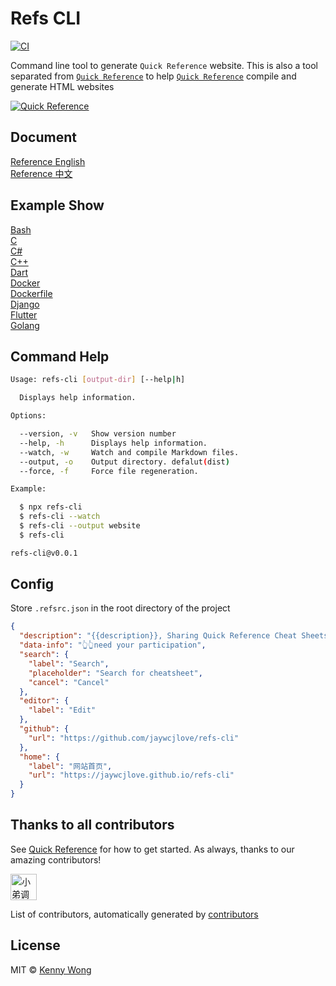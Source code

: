 Refs CLI
===

<!--rehype:ignore:start-->
[![CI](https://github.com/jaywcjlove/refs-cli/actions/workflows/ci.yml/badge.svg)](https://github.com/jaywcjlove/refs-cli/actions/workflows/ci.yml)
<!--rehype:ignore:end-->

Command line tool to generate `Quick Reference` website. This is also a tool separated from [`Quick Reference`](https://jaywcjlove.github.io/reference) to help [`Quick Reference`](https://jaywcjlove.github.io/reference) compile and generate HTML websites

<!--rehype:ignore:start-->
[![Quick Reference](https://user-images.githubusercontent.com/1680273/201931931-d8559417-0a15-46af-a009-ec1e56e5b778.png)](https://jaywcjlove.github.io/reference)
<!--rehype:ignore:end-->

## Document

[Reference English](./docs/quickreference.md)<!--rehype:style=background: rgb(92 107 192);&class=contributing&data-info=👆See what's missing?-->   
[Reference 中文](https://jaywcjlove.github.io/reference/docs/quickreference.html)<!--rehype:style=background: rgb(139 170 229);&class=contributing-->   
<!--rehype:class=home-card-->

## Example Show

[Bash](https://jaywcjlove.github.io/reference/docs/bash.html)<!--rehype:style=background: rgb(72 143 223);-->  
[C](https://jaywcjlove.github.io/reference/docs/c.html)<!--rehype:style=background: rgb(92 107 192);-->  
[C#](https://jaywcjlove.github.io/reference/docs/cs.html)<!--rehype:style=background: rgb(6 147 13);&class=contributing-->  
[C++](https://jaywcjlove.github.io/reference/docs/cpp.html)<!--rehype:style=background: rgb(6 147 13);&class=contributing-->  
[Dart](https://jaywcjlove.github.io/reference/docs/dart.html)<!--rehype:style=background: rgb(64 196 255);-->  
[Docker](https://jaywcjlove.github.io/reference/docs/docker.html)<!--rehype:style=background: rgb(72 143 223);-->  
[Dockerfile](https://jaywcjlove.github.io/reference/docs/dockerfile.html)<!--rehype:style=background: rgb(0 72 153);&class=tag&data-lang=Docker-->  
[Django](https://jaywcjlove.github.io/reference/docs/djiango.html)<!--rehype:style=background: rgb(12 75 51);&class=contributing tag&data-lang=Python-->  
[Flutter](https://jaywcjlove.github.io/reference/docs/flutter.html)<!--rehype:style=background: rgb(150 220 254);&class=contributing tag&data-lang=Dart-->  
[Golang](https://jaywcjlove.github.io/reference/docs/golang.html)<!--rehype:style=background: rgb(39 160 193);-->  
<!--rehype:class=home-card-->

<!--rehype:ignore:start-->
## Command Help

```bash
Usage: refs-cli [output-dir] [--help|h]

  Displays help information.

Options:

  --version, -v   Show version number
  --help, -h      Displays help information.
  --watch, -w     Watch and compile Markdown files.
  --output, -o    Output directory. defalut(dist)
  --force, -f     Force file regeneration.

Example:

  $ npx refs-cli
  $ refs-cli --watch
  $ refs-cli --output website
  $ refs-cli

refs-cli@v0.0.1
```

## Config

Store `.refsrc.json` in the root directory of the project

```json
{
  "description": "{{description}}, Sharing Quick Reference Cheat Sheets for Developers",
  "data-info": "👆👆need your participation",
  "search": {
    "label": "Search",
    "placeholder": "Search for cheatsheet",
    "cancel": "Cancel"
  },
  "editor": {
    "label": "Edit"
  },
  "github": {
    "url": "https://github.com/jaywcjlove/refs-cli"
  },
  "home": {
    "label": "网站首页",
    "url": "https://jaywcjlove.github.io/refs-cli"
  }
}
```
<!--rehype:ignore:end-->

## Thanks to all contributors
<!--rehype:wrap-style=text-align: center;max-width: 650px;margin: 0 auto;&class=home-title-reset-->

See [Quick Reference](./docs/quickreference.md) for how to get started. As always, thanks to our amazing contributors!
<!--rehype:style=padding-bottom:1rem;-->

<!--GAMFC--><a href="https://github.com/jaywcjlove" title="小弟调调™">
  <img src="https://avatars.githubusercontent.com/u/1680273?v=4" width="42;" alt="小弟调调™"/>
</a><!--GAMFC-END-->

List of contributors, automatically generated by [contributors](https://github.com/jaywcjlove/github-action-contributors)
<!--rehype:style=padding-top:1rem;-->

<!--rehype:ignore:start-->
## License

MIT © [Kenny Wong](https://github.com/jaywcjlove)
<!--rehype:ignore:end-->

